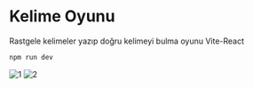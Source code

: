 # Kelime Oyunu
 Rastgele kelimeler yazıp doğru kelimeyi bulma oyunu
 Vite-React 
```bash
npm run dev
```

![1](https://github.com/Vol4tile/Kelime-Oyunu/assets/104697209/e9db5d6d-5c54-4d08-960c-e52e3cb02119)
![2](https://github.com/Vol4tile/Kelime-Oyunu/assets/104697209/34bbc7d5-6ad4-48b3-b7ba-cf4566a2a140)
